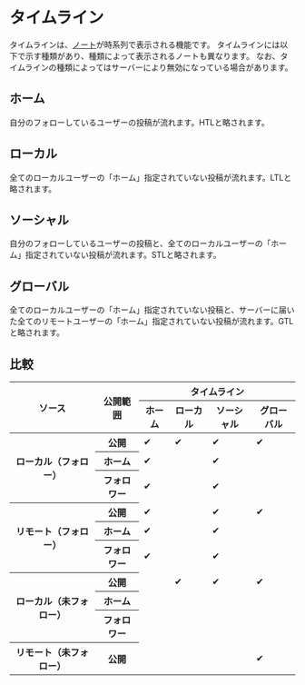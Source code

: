 # タイムライン
タイムラインは、[ノート](/docs/for-users/features/note/)が時系列で表示される機能です。
タイムラインには以下で示す種類があり、種類によって表示されるノートも異なります。
なお、タイムラインの種類によってはサーバーにより無効になっている場合があります。

## ホーム
自分のフォローしているユーザーの投稿が流れます。HTLと略されます。

## ローカル
全てのローカルユーザーの「ホーム」指定されていない投稿が流れます。LTLと略されます。

## ソーシャル
自分のフォローしているユーザーの投稿と、全てのローカルユーザーの「ホーム」指定されていない投稿が流れます。STLと略されます。

## グローバル
全てのローカルユーザーの「ホーム」指定されていない投稿と、サーバーに届いた全てのリモートユーザーの「ホーム」指定されていない投稿が流れます。GTLと略されます。

## 比較

<table>
    <thead>
        <tr>
            <th scope="col" rowspan="2">ソース</th>
            <th scope="col" rowspan="2">公開範囲</th>
            <th scope="col" colspan="4">タイムライン</th>
        </tr>
        <tr>
            <th scope="col">ホーム</th>
            <th scope="col">ローカル</th>
            <th scope="col">ソーシャル</th>
            <th scope="col">グローバル</th>
        </tr>
    </thead>
    <tbody>
        <tr>
            <th scope="row" rowspan="3">ローカル（フォロー）</th>
            <th scope="row">公開</th>
            <td>✔</td>
            <td>✔</td>
            <td>✔</td>
            <td>✔</td>
        </tr>
        <tr>
            <th scope="row">ホーム</th>
            <td>✔</td>
            <td></td>
            <td>✔</td>
            <td></td>
        </tr>
        <tr>
            <th scope="row">フォロワー</th>
            <td>✔</td>
            <td></td>
            <td>✔</td>
            <td></td>
        </tr>
        <tr>
            <th scope="row" rowspan="3">リモート（フォロー）</th>
            <th scope="row">公開</th>
            <td>✔</td>
            <td></td>
            <td>✔</td>
            <td>✔</td>
        </tr>
        <tr>
            <th scope="row">ホーム</th>
            <td>✔</td>
            <td></td>
            <td>✔</td>
            <td></td>
        </tr>
        <tr>
            <th scope="row">フォロワー</th>
            <td>✔</td>
            <td></td>
            <td>✔</td>
            <td></td>
        </tr>
        <tr>
            <th scope="row" rowspan="3">ローカル（未フォロー）</th>
            <th scope="row">公開</th>
            <td></td>
            <td>✔</td>
            <td>✔</td>
            <td>✔</td>
        </tr>
        <tr>
            <th scope="row">ホーム</th>
            <td></td>
            <td></td>
            <td></td>
            <td></td>
        </tr>
        <tr>
            <th scope="row">フォロワー</th>
            <td></td>
            <td></td>
            <td></td>
            <td></td>
        </tr>
        <tr>
            <th scope="row">リモート（未フォロー）</th>
            <th scope="row">公開</th>
            <td></td>
            <td></td>
            <td></td>
            <td>✔</td>
        </tr>
    </tbody>
</table>
